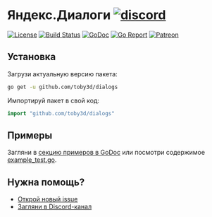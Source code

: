 # Яндекс.Диалоги [![discord](https://discordapp.com/api/guilds/208605007744860163/widget.png)](https://discord.gg/8hEdRV4)

[![License](https://img.shields.io/npm/l/express.svg?maxAge=2592000)](LICENSE.md)
[![Build Status](https://travis-ci.org/toby3d/dialogs.svg)](https://travis-ci.org/toby3d/dialogs)
[![GoDoc](https://godoc.org/github.com/toby3d/dialogs?status.svg)](https://godoc.org/github.com/toby3d/dialogs)
[![Go Report](https://goreportcard.com/badge/github.com/toby3d/dialogs)](https://goreportcard.com/report/github.com/toby3d/dialogs)
[![Patreon](https://img.shields.io/badge/support-patreon-E6461A.svg?maxAge=2592000)](https://www.patreon.com/toby3d)

## Установка
Загрузи актуальную версию пакета:
```bash
go get -u github.com/toby3d/dialogs
```

Импортируй пакет в свой код:
```go
import "github.com/toby3d/dialogs"
```

## Примеры
Загляни в [секцию примеров в GoDoc](https://godoc.org/github.com/toby3d/dialogs#pkg-examples) или посмотри содержимое [example_test.go](/example_test.go).

## Нужна помощь?
- [Открой новый issue](https://github.com/toby3d/dialogs/issues/new)
- [Загляни в Discord-канал](https://discord.gg/8hEdRV4)